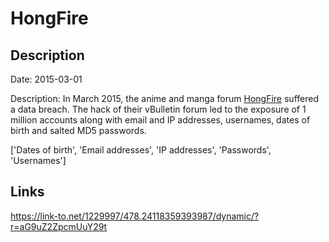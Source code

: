 # HongFire

## Description

Date: 2015-03-01

Description:
In March 2015, the anime and manga forum <a href="http://www.hongfire.com" target="_blank" rel="noopener">HongFire</a> suffered a data breach. The hack of their vBulletin forum led to the exposure of 1 million accounts along with email and IP addresses, usernames, dates of birth and salted MD5 passwords.


['Dates of birth', 'Email addresses', 'IP addresses', 'Passwords', 'Usernames']

## Links

https://link-to.net/1229997/478.24118359393987/dynamic/?r=aG9uZ2ZpcmUuY29t